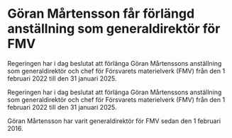 # Göran Mårtensson får förlängd anställning som generaldirektör för FMV

Regeringen har i dag beslutat att förlänga Göran Mårtenssons anställning som generaldirektör och chef för Försvarets materielverk (FMV) från den 1 februari 2022 till den 31 januari 2025.

Regeringen har i dag beslutat att förlänga Göran Mårtenssons anställning som generaldirektör och chef för Försvarets materielverk (FMV) från den 1 februari 2022 till den 31 januari 2025.

Göran Mårtensson har varit generaldirektör för FMV sedan den 1 februari 2016.
